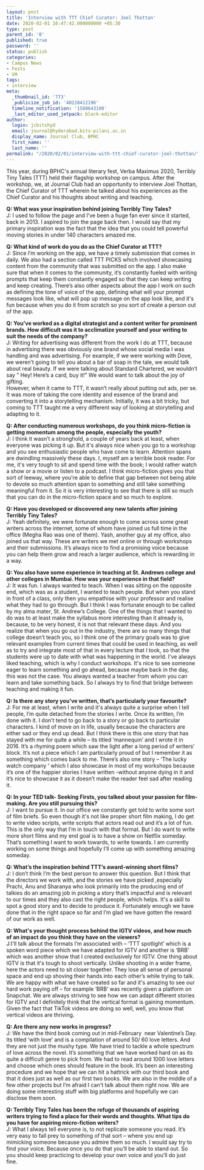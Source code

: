 ```yaml
---
layout: post
title: 'Interview with TTT Chief Curator: Joel Thottan'
date: 2020-02-01 16:47:42.000000000 +05:30
type: post
parent_id: '0'
published: true
password: ''
status: publish
categories:
- Campus News
- Fests
- VM
tags:
- interview
meta:
  _thumbnail_id: '773'
  _publicize_job_id: '40228412196'
  timeline_notification: '1580643108'
  _last_editor_used_jetpack: block-editor
author:
  login: jcbitshyd
  email: journal@hyderabad.bits-pilani.ac.in
  display_name: Journal Club, BPHC
  first_name: ''
  last_name: ''
permalink: "/2020/02/01/interview-with-ttt-chief-curator-joel-thottan/"
---
```

<p><!-- wp:paragraph --></p>
<p>This year, during BPHC's annual literary fest, Verba Maximus 2020, Terribly Tiny Tales (TTT) held their flagship workshop on campus. After the workshop, we, at Journal Club had an opportunity to interview Joel Thottan, the Chief Curator of TTT wherein he talked about his experiences as the Chief Curator and his thoughts about writing and teaching.</p>
<p><!-- /wp:paragraph --></p>
<p><!-- wp:paragraph --></p>
<p><strong>Q: What was your inspiration behind joining Terribly Tiny Tales?</strong><br />J: I used to follow the page and I’ve been a huge fan ever since it started, back in 2013. I aspired to join the page back then. I would say that my primary inspiration was the fact that the idea that you could tell powerful moving stories in under 140 characters amazed me.</p>
<p><!-- /wp:paragraph --></p>
<p><!-- wp:paragraph --></p>
<p><strong>Q: What kind of work do you do as the Chief Curator at TTT?</strong><br />J: Since I’m working on the app, we have a timely submission that comes in daily. We also had a section called TTT PICKS which involved showcasing content from the community that was submitted on the app. I also make sure that when it comes to the community, it’s constantly fueled with writing prompts that keep them constantly engaged so that they can keep writing and keep creating. There’s also other aspects about the app I work on such as defining the tone of voice of the app, defining what will your prompt messages look like, what will pop up message on the app look like, and it's fun because when you do it from scratch so you sort of create a person out of the app. </p>
<p><!-- /wp:paragraph --></p>
<p><!-- wp:paragraph --></p>
<p><strong>Q: You’ve worked as a digital strategist and a content writer for prominent brands. How difficult was it to acclimatize yourself and your writing to suit the needs of the company?</strong><br />J: Writing for advertising was different from the work I do at TTT, because in advertising there was obviously one brand whose social media I was handling and was advertising. For example, if we were working with Dove, we weren’t going to tell you about a bar of soap in the tale, we would talk about real beauty. If we were talking about Standard Chartered, we wouldn’t say ” Hey! Here’s a card, buy it!” We would want to talk about the joy of gifting.<br />However, when it came to TTT, it wasn’t really about putting out ads, per se. It was more of taking the core identity and essence of the brand and converting it into a storytelling mechanism. Initially, it was a bit tricky, but coming to TTT taught me a very different way of looking at storytelling and adapting to it.</p>
<p><!-- /wp:paragraph --></p>
<p><!-- wp:paragraph --></p>
<p><strong>Q: After conducting numerous workshops, do you think micro-fiction is getting momentum among the people, especially the youth?</strong><br />J: I think it wasn’t a stronghold, a couple of years back at least, when everyone was picking it up. But it's always nice when you go to a workshop and you see enthusiastic people who have come to learn. Attention spans are dwindling massively these days. I, myself am a terrible book reader. For me, it's very tough to sit and spend time with the book; I would rather watch a show or a movie or listen to a podcast. I think micro-fiction gives you that sort of leeway, where you're able to define that gap between not being able to devote so much attention span to something and still take something meaningful from it. So it is very interesting to see that there is still so much that you can do in the micro-fiction space and so much to explore.</p>
<p><!-- /wp:paragraph --></p>
<p><!-- wp:paragraph --></p>
<p><strong>Q: Have you developed or discovered any new talents after joining Terribly Tiny Tales?</strong><br />J: Yeah definitely, we were fortunate enough to come across some great writers across the internet, some of whom have joined us full time in the office (Megha Rao was one of them). Yash, another guy at my office, also joined us that way. These are writers we met online or through workshops and their submissions. It’s always nice to find a promising voice because you can help them grow and reach a larger audience, which is rewarding in a way.&nbsp;&nbsp;</p>
<p><!-- /wp:paragraph --></p>
<p><!-- wp:paragraph --></p>
<p><strong>Q: You also have some experience in teaching at St. Andrews college and other colleges in Mumbai. How was your experience in that field?&nbsp;</strong><br />J: It was fun. I always wanted to teach. When I was sitting on the opposite end, which was as a student, I wanted to teach people. But when you stand in front of a class, only then you empathise with your professor and realise what they had to go through. But I think I was fortunate enough to be called by my alma mater, St. Andrew’s College. One of the things that I wanted to do was to at least make the syllabus more interesting than it already is, because, to be very honest, it is not that relevant these days. And you realize that when you go out in the industry, there are so many things that college doesn’t teach you, so I think one of the primary goals was to give relevant examples from current times that could be used in teaching, as well as to try and integrate most of that in every lecture that I took, so that the students were up to date with what was happening in the world. I've always liked teaching, which is why I conduct workshops. It's nice to see someone eager to learn something and go ahead, because maybe back in the day, this was not the case. You always wanted a teacher from whom you can learn and take something back. So I always try to find that bridge between teaching and making it fun.</p>
<p><strong>Q: Is there any story you’ve written, that’s particularly your favourite?</strong><br />J: For me at least, when I write and it's always quite a surprise when I tell people, I’m quite detached from the stories I write. Once its written, I’m done with it. I don’t tend to go back to a story or go back to particular characters. I kind of move on in life, usually because the characters are either sad or they end up dead. But I think there is this one story that has stayed with me for quite a while – its titled ‘mannequin’ and I wrote it in 2016. It’s a rhyming poem which saw the light after a long period of writers' block. It’s not a piece which I am particularly proud of but I remember it as something which comes back to me. There’s also one story – ‘The lucky watch company ‘ which I also showcase in most of my workshops because it’s one of the happier stories I have written -without anyone dying in it and it’s nice to showcase it as it doesn’t make the reader feel sad after reading it.</p>
<p><!-- /wp:paragraph --></p>
<p><!-- wp:paragraph --></p>
<p><strong>Q: In your TED talk- Seeking Firsts, you talked about your passion for film-making. Are you still pursuing this?</strong><br />J: I want to pursue it. In our office we constantly get told to write some sort of film briefs. So even though it's not like proper short film making, I do get to write video scripts, write scripts that actors read out and it’s a lot of fun. This is the only way that I’m in touch with that format. But I do want to write more short films and my end goal is to have a show on Netflix someday. That’s something I want to work towards, to write towards. I am currently working on some things and hopefully I’ll come up with something amazing someday.</p>
<p><!-- /wp:paragraph --></p>
<p><!-- wp:paragraph --></p>
<p><strong>Q: What’s the inspiration behind TTT’s award-winning short films?</strong><br />J: I don’t think I’m the best person to answer this question. But I think that the directors we work with, and the stories we have picked ,especially Prachi, Anu and Sharanya who look primarily into the producing end of talkies do an amazing job in picking a story that’s impactful and is relevant to our times and they also cast the right people, which helps. It's a skill to spot a good story and to decide to produce it. Fortunately enough we have done that in the right space so far and I’m glad we have gotten the reward of our work as well.</p>
<p><!-- /wp:paragraph --></p>
<p><!-- wp:paragraph --></p>
<p><strong>Q: What's your thought process behind the IGTV videos, and how much of an impact do you think they have on the viewers?</strong><br />J:I'll talk about the formats I’m associated with – ‘TTT spotlight’ which is a spoken word piece which we have adapted for IGTV and another is ‘BRB’ which was another show that I created exclusively for IGTV. One thing about IGTV is that it's tough to shoot vertically. Unlike shooting in a wider frame, here the actors need to sit closer together. They lose all sense of personal space and end up shoving their hands into each other’s while trying to talk. We are happy with what we have created so far and it's amazing to see our hard work paying off – for example ‘BRB’ was recently given a platform on Snapchat. We are always striving to see how we can adapt different stories for IGTV and I definitely think that the vertical format is gaining momentum. Given the fact that TikTok videos are doing so well, well, you know that vertical videos are thriving.</p>
<p><!-- /wp:paragraph --></p>
<p><!-- wp:paragraph --></p>
<p><strong>Q: Are there any new works in progress?</strong><br />J: We have the third book coming out in mid-February&nbsp; near Valentine’s Day. Its titled ‘with love’ and is a compilation of around 50/ 60 love letters. And they are not just the mushy type. We have tried to tackle a whole spectrum of love across the novel. It’s something that we have worked hard on as its quite a difficult genre to pick from. We had to read around 1000 love letters and choose which ones should feature in the book. It’s been an interesting procedure and we hope that we can hit a hattrick with our third book and that it does just as well as our first two books. We are also in the middle of a few other projects but I’m afraid I can't talk about them right now. We are doing some interesting stuff with big platforms and hopefully we can disclose them soon.</p>
<p><!-- /wp:paragraph --></p>
<p><!-- wp:paragraph --></p>
<p><strong>Q: Terribly Tiny Tales has been the refuge of thousands of aspiring writers trying to find a place for their words and thoughts. What tips do you have for aspiring micro-fiction writers?</strong><br />J: What I always tell everyone is, to not replicate someone you read. It’s very easy to fall prey to something of that sort – where you end up mimicking someone because you admire them so much. I would say try to find your voice. Because once you do that you’ll be able to stand out. So you should keep practicing to develop your own voice and you’ll do just fine.</p>
<p><!-- /wp:paragraph --></p>
<p><!-- wp:paragraph --></p>
<p><!-- /wp:paragraph --></p>
